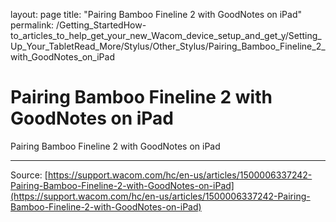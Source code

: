 layout: page
title: "Pairing Bamboo Fineline 2 with GoodNotes on iPad"
permalink: /Getting_StartedHow-to_articles_to_help_get_your_new_Wacom_device_setup_and_get_y/Setting_Up_Your_TabletRead_More/Stylus/Other_Stylus/Pairing_Bamboo_Fineline_2_with_GoodNotes_on_iPad

# Pairing Bamboo Fineline 2 with GoodNotes on iPad

Pairing Bamboo Fineline 2 with GoodNotes on iPad

---
Source: [https://support.wacom.com/hc/en-us/articles/1500006337242-Pairing-Bamboo-Fineline-2-with-GoodNotes-on-iPad](https://support.wacom.com/hc/en-us/articles/1500006337242-Pairing-Bamboo-Fineline-2-with-GoodNotes-on-iPad)
